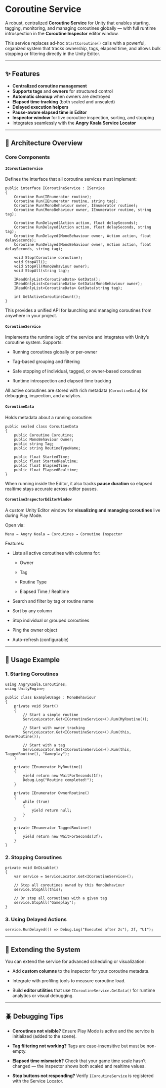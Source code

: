 # Coroutine Service

A robust, centralized **Coroutine Service** for Unity that enables starting, tagging, monitoring, and managing coroutines globally — with full runtime introspection in the **Coroutine Inspector** editor window.

This service replaces ad-hoc `StartCoroutine()` calls with a powerful, organized system that tracks ownership, tags, elapsed time, and allows bulk stopping or filtering directly in the Unity Editor.

---

## ✨ Features

- **Centralized coroutine management**
- **Supports tags** and **owners** for structured control
- **Automatic cleanup** when owners are destroyed
- **Elapsed time tracking** (both scaled and unscaled)
- **Delayed execution helpers**
- **Pause-aware elapsed time in Editor**
- **Inspector window** for live coroutine inspection, sorting, and stopping
- Integrates seamlessly with the **Angry Koala Service Locator**

---

## 🧩 Architecture Overview

### Core Components

#### `ICoroutineService`

Defines the interface that all coroutine services must implement:

```
public interface ICoroutineService : IService
{
    Coroutine Run(IEnumerator routine);
    Coroutine Run(IEnumerator routine, string tag);
    Coroutine Run(MonoBehaviour owner, IEnumerator routine);
    Coroutine Run(MonoBehaviour owner, IEnumerator routine, string tag);

    Coroutine RunDelayed(Action action, float delaySeconds);
    Coroutine RunDelayed(Action action, float delaySeconds, string tag);
    Coroutine RunDelayed(MonoBehaviour owner, Action action, float delaySeconds);
    Coroutine RunDelayed(MonoBehaviour owner, Action action, float delaySeconds, string tag);

    void Stop(Coroutine coroutine);
    void StopAll();
    void StopAll(MonoBehaviour owner);
    void StopAll(string tag);

    IReadOnlyList<CoroutineData> GetData();
    IReadOnlyList<CoroutineData> GetData(MonoBehaviour owner);
    IReadOnlyList<CoroutineData> GetData(string tag);

    int GetActiveCoroutineCount();
}
```

This provides a unified API for launching and managing coroutines from anywhere in your project.

#### `CoroutineService`

Implements the runtime logic of the service and integrates with Unity’s coroutine system.
Supports:

* Running coroutines globally or per-owner

* Tag-based grouping and filtering

* Safe stopping of individual, tagged, or owner-based coroutines

* Runtime introspection and elapsed time tracking

All active coroutines are stored with rich metadata (`CoroutineData`) for debugging, inspection, and analytics.

#### `CoroutineData`

Holds metadata about a running coroutine:

```
public sealed class CoroutineData
{
    public Coroutine Coroutine;
    public MonoBehaviour Owner;
    public string Tag;
    public string RoutineTypeName;

    public float StartedTime;
    public float StartedRealtime;
    public float ElapsedTime;
    public float ElapsedRealtime;
}
```

When running inside the Editor, it also tracks **pause duration** so elapsed realtime stays accurate across editor pauses.

#### `CoroutineInspectorEditorWindow`

A custom Unity Editor window for **visualizing and managing coroutines** live during Play Mode.

Open via:

```Menu → Angry Koala → Coroutines → Coroutine Inspector```

Features:

* Lists all active coroutines with columns for:

  * Owner

  * Tag

  * Routine Type

  * Elapsed Time / Realtime

* Search and filter by tag or routine name

* Sort by any column

* Stop individual or grouped coroutines

* Ping the owner object

* Auto-refresh (configurable)

---

## 🧠 Usage Example

### 1. Starting Coroutines

```
using AngryKoala.Coroutines;
using UnityEngine;

public class ExampleUsage : MonoBehaviour
{
    private void Start()
    {
        // Start a simple routine
        ServiceLocator.Get<ICoroutineService>().Run(MyRoutine());

        // Start with owner tracking
        ServiceLocator.Get<ICoroutineService>().Run(this, OwnerRoutine());

        // Start with a tag
        ServiceLocator.Get<ICoroutineService>().Run(this, TaggedRoutine(), "Gameplay");
    }

    private IEnumerator MyRoutine()
    {
        yield return new WaitForSeconds(1f);
        Debug.Log("Routine completed!");
    }

    private IEnumerator OwnerRoutine()
    {
        while (true)
        {
            yield return null;
        }
    }

    private IEnumerator TaggedRoutine()
    {
        yield return new WaitForSeconds(3f);
    }
}
```

### 2. Stopping Coroutines

```
private void OnDisable()
{
    var service = ServiceLocator.Get<ICoroutineService>();

    // Stop all coroutines owned by this MonoBehaviour
    service.StopAll(this);

    // Or stop all coroutines with a given tag
    service.StopAll("Gameplay");
}
```

### 3. Using Delayed Actions

```
service.RunDelayed(() => Debug.Log("Executed after 2s"), 2f, "UI");
```

---

## 🧱 Extending the System

You can extend the service for advanced scheduling or visualization:

* Add **custom columns** to the inspector for your coroutine metadata.

* Integrate with profiling tools to measure coroutine load.

* Build **editor utilities** that use `ICoroutineService.GetData()` for runtime analytics or visual debugging.

---

## 🪲 Debugging Tips

* **Coroutines not visible?** Ensure Play Mode is active and the service is initialized (added to the scene).

* **Tag filtering not working?** Tags are case-insensitive but must be non-empty.

* **Elapsed time mismatch?** Check that your game time scale hasn’t changed — the inspector shows both scaled and realtime values.

* **Stop buttons not responding?** Verify `ICoroutineService` is registered with the Service Locator.